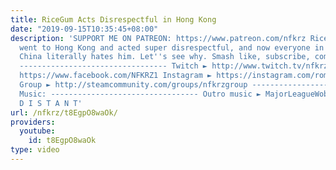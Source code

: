 ```yaml
---
title: RiceGum Acts Disrespectful in Hong Kong
date: "2019-09-15T10:35:45+08:00"
description: 'SUPPORT ME ON PATREON: https://www.patreon.com/nfkrz RiceGum recently
  went to Hong Kong and acted super disrespectful, and now everyone in Hong Kong and
  China literally hates him. Let''s see why. Smash like, subscribe, comment, thx xoxo
  --------------------------------- Twitch ► http://www.twitch.tv/nfkrz Facebook ►
  https://www.facebook.com/NFKRZ1 Instagram ► https://instagram.com/roman_nfkrz/ Steam
  Group ► http://steamcommunity.com/groups/nfkrzgroup ---------------------------------
  Music: --------------------------------- Outro music ► MajorLeagueWobs/Holder -
  D I S T A N T'
url: /nfkrz/t8EgpO8waOk/
providers:
  youtube:
    id: t8EgpO8waOk
type: video
---
```

